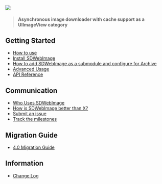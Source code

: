 ![](https://raw.githubusercontent.com/rs/SDWebImage/master/SDWebImage_logo.png)

> #### Asynchronous image downloader with cache support as a UIImageView category

## Getting Started

* [How to use](https://github.com/rs/SDWebImage/blob/master/Docs/HowToUse.md)
* [Install SDWebImage](https://github.com/rs/SDWebImage#installation)
* [How to add SDWebImage as a submodule and configure for Archive](https://github.com/rs/SDWebImage/wiki/Add-as-a-submodule-and-configure-for-Archive)
* [Advanced Usage](https://github.com/rs/SDWebImage/wiki/Advanced-Usage)
* [API Reference](http://cocoadocs.org/docsets/SDWebImage/)

## Communication
* [Who Uses SDWebImage](https://github.com/rs/SDWebImage/wiki/Who-Uses-SDWebImage)
* [How is SDWebImage better than X?](https://github.com/rs/SDWebImage/wiki/How-is-SDWebImage-better-than-X%3F)
* [Submit an issue](https://github.com/rs/SDWebImage/issues/new)
* [Track the milestones](https://github.com/rs/SDWebImage/milestones) 

## Migration Guide

* [4.0 Migration Guide](https://github.com/rs/SDWebImage/blob/master/Docs/SDWebImage-4.0-Migration-guide.md)

## Information

* [Change Log](https://github.com/rs/SDWebImage/blob/master/CHANGELOG.md)
